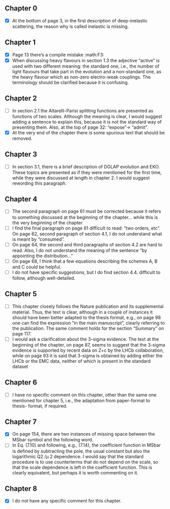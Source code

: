 ## Chapter 0
- [x] At the bottom of page 3, in the first description of deep-inelastic scattering,
  the reason why is called inelastic is missing.

## Chapter 1
- [x] Page 13 there’s a compile mistake :math:F3:
- [x] When discussing heavy flavours in section 1.3 the adjective “active” is
  used with two different meaning: the standard one, i.e., the number of light
  flavours that take part in the evolution and a non-standard one, as the heavy
  flavour which as non-zero electro-weak couplings. The terminology should be
  clarified because it is confusing.

## Chapter 2
- [ ] In section 2.1 the Altarelli-Parisi splitting functions are presented as
  functions of two scales. Although the meaning is clear, I would suggest adding
  a sentence to explain this, because it is not the standard way of presenting
  them. Also, at the top of page 32: “expose”-> “admit”.
- [x] At the very end of the chapter there is some spurious text that should be
  removed.

## Chapter 3
- [ ] In section 3.1, there is a brief description of DGLAP evolution and EKO.
  These topics are presented as if they were mentioned for the first time, while
  they were discussed at length in chapter 2. I would suggest rewording this
  paragraph.

## Chapter 4
- [ ] The second paragraph on page 61 must be corrected because it refers to
  something discussed at the beginning of the chapter... while this is the very
  beginning of the chapter
- [ ] I find the final paragraph on page 61 difficult to read: “two orders,
  etc”. On page 62, second paragraph of section 4.1, I do not understand what is
  meant by “consumed”.
- [ ] On page 64, the second and third paragraphs of section 4.2 are hard to
  read. Also, I do not understand the meaning of the sentence “by appointing the
  distribution...”
- [ ] On page 68, I think that a few equations describing the schemes A, B and C
  could be helpful.
- [ ] I do not have specific suggestions, but I do find section 4.4. difficult
  to follow, although well-detailed.

## Chapter 5
- [ ] This chapter closely follows the Nature publication and its supplemental
  material. Thus, the text is clear, although in a couple of instances it should
  have been better adapted to the thesis format, e.g., on page 98 one can find
  the expression “in the main manuscript”, clearly referring to the publication.
  The same comment holds for the section “Summary” on page 117.
- [ ] I would ask a clarification about the 3-sigma evidence. The text at the
  beginning of the chapter, on page 87, seems to suggest that the 3-sigma
  evidence is supported by recent data on Z+c by the LHCb collaboration, while
  on page 93 it is said that 3-sigma is obtained by adding either the LHCb or
  the EMC data, neither of which is present in the standard dataset

## Chapter 6
- [ ] I have no specific comment on this chapter, other than the same one
  mentioned for chapter 5, i.e., the adaptation from paper-format to thesis-
  format, if required.

## Chapter 7
- [x] On page 154, there are two instances of missing space between the MSbar
  symbol and the following word.
- [ ] In Eq. (7.10) and following, e.g., (7.14), the coefficient function in
  MSbar is defined by subtracting the pole, the usual constant but also the
  logarithmic Q2 /μ 2 dependence. I would say that the standard procedure is to
  use counterterms that do not depend on the scale, so that the scale dependence
  is left in the coefficient function. This is clearly equivalent, but perhaps
  it is worth commenting on it.

## Chapter 8
- [x] I do not have any specific comment for this chapter.
